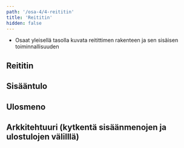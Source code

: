 ```yaml
---
path: '/osa-4/4-reititin'
title: 'Reititin'
hidden: false
---
```



<text-box variant='learningObjectives' name='Oppimistavoitteet'>

- Osaat yleisellä tasolla kuvata reitittimen rakenteen ja sen sisäisen toiminnallisuuden

</text-box>


## Reititin





## Sisääntulo


## Ulosmeno



## Arkkitehtuuri  (kytkentä sisäänmenojen ja ulostulojen välilllä)


